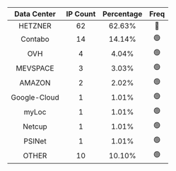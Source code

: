 | Data Center | IP Count | Percentage | Freq |
|:------------:|:--------:|:-----------:|:-----:|
| HETZNER | 62 | 62.63% | 🔴 |
| Contabo | 14 | 14.14% | 🟢 |
| OVH | 4 | 4.04% | 🟢 |
| MEVSPACE | 3 | 3.03% | 🟢 |
| AMAZON | 2 | 2.02% | 🟢 |
| Google-Cloud | 1 | 1.01% | 🟢 |
| myLoc | 1 | 1.01% | 🟢 |
| Netcup | 1 | 1.01% | 🟢 |
| PSINet | 1 | 1.01% | 🟢 |
| OTHER | 10 | 10.10% | 🟢 |